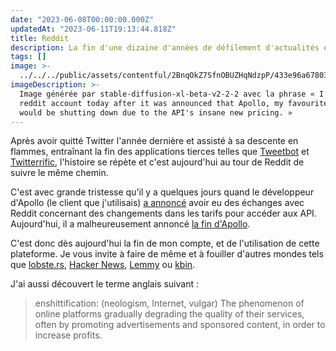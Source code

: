 ```yaml
---
date: "2023-06-08T00:00:00.000Z"
updatedAt: "2023-06-11T19:13:44.818Z"
title: Reddit
description: La fin d'une dizaine d'années de défilement d'actualités et de mèmes.
tags: []
image: >-
  ../../../public/assets/contentful/2BnqOkZ7SfnOBUZHqNdzpP/433e96a678031fd2d1458659893a222c/0_I_closed_my_reddit_account_today_after_it_was_anno_esrgan-v1-x2plus.png
imageDescription: >-
  Image générée par stable-diffusion-xl-beta-v2-2-2 avec la phrase « I closed my
  reddit account today after it was announced that Apollo, my favourite client,
  would be shutting down due to the API's insane new pricing. »
---
```


Après avoir quitté Twitter l'année dernière et assisté à sa descente en flammes, entraînant la fin des applications tierces telles que [Tweetbot](https://en.wikipedia.org/wiki/Tweetbot) et [Twitterrific](https://en.wikipedia.org/wiki/Twitterrific), l'histoire se répète et c'est aujourd'hui au tour de Reddit de suivre le même chemin.

C'est avec grande tristesse qu'il y a quelques jours quand le développeur d'Apollo (le client que j'utilisais) [a annoncé](https://www.reddit.com/r/apolloapp/comments/12ram0f/had_a_few_calls_with_reddit_today_about_the/) avoir eu des échanges avec Reddit concernant des changements dans les tarifs pour accéder aux API. Aujourd'hui, il a malheureusement annoncé [la fin d'Apollo](https://www.reddit.com/r/apolloapp/comments/144f6xm/apollo_will_close_down_on_june_30th_reddits/).

C'est donc dès aujourd'hui la fin de mon compte, et de l'utilisation de cette plateforme. Je vous invite à faire de même et à fouiller d'autres mondes tels que [lobste.rs](https://lobste.rs/), [Hacker News](https://news.ycombinator.com/), [Lemmy](https://join-lemmy.org/) ou [kbin](https://kbin.social/).

J'ai aussi découvert le terme anglais suivant :

> enshittification: (neologism, Internet, vulgar) The phenomenon of online platforms gradually degrading the quality of their services, often by promoting advertisements and sponsored content, in order to increase profits.
